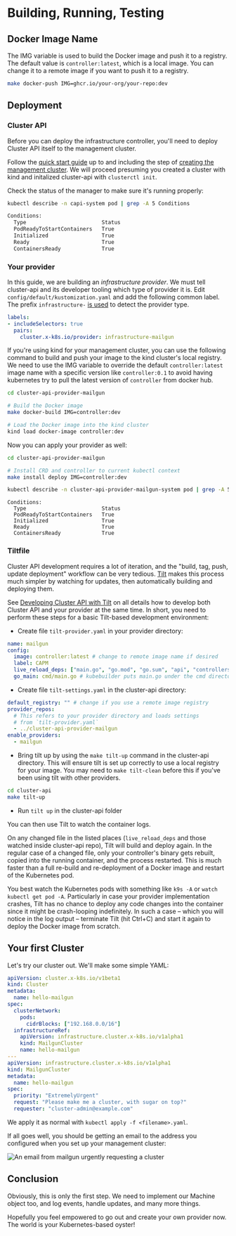 # Building, Running, Testing

## Docker Image Name

The IMG variable is used to build the Docker image and push it to a registry. The default value is `controller:latest`, which is a local image. You can change it to a remote image if you want to push it to a registry.

```bash
make docker-push IMG=ghcr.io/your-org/your-repo:dev
```

## Deployment

### Cluster API

Before you can deploy the infrastructure controller, you'll need to deploy Cluster API itself to the management cluster.

Follow the [quick start guide](https://cluster-api.sigs.k8s.io/user/quick-start) up to and including the step of [creating the management cluster](https://cluster-api.sigs.k8s.io/user/quick-start#initialize-the-management-cluster). We will proceed presuming you created a cluster with kind and initalized cluster-api with `clusterctl init`.


Check the status of the manager to make sure it's running properly:

```bash
kubectl describe -n capi-system pod | grep -A 5 Conditions
```
```bash
Conditions:
  Type                        Status
  PodReadyToStartContainers   True
  Initialized                 True
  Ready                       True
  ContainersReady             True
```

[capi]: https://github.com/kubernetes-sigs/cluster-api
[releases]: https://github.com/kubernetes-sigs/cluster-api/releases

### Your provider

In this guide, we are building an _infrastructure provider_. We must tell cluster-api and its developer tooling which type of provider it is. Edit `config/default/kustomization.yaml` and add the following common label. The prefix `infrastructure-` [is used][label_prefix] to detect the provider type.

```yaml
labels:
- includeSelectors: true
  pairs:
    cluster.x-k8s.io/provider: infrastructure-mailgun
```

If you're using kind for your management cluster, you can use the following command to build and push your image to the kind cluster's local registry. We need to use the IMG variable to override the default `controller:latest` image name with a specific version like `controller:0.1` to avoid having kubernetes try to pull the latest version of `controller` from docker hub.

```bash
cd cluster-api-provider-mailgun

# Build the Docker image
make docker-build IMG=controller:dev

# Load the Docker image into the kind cluster
kind load docker-image controller:dev
```

Now you can apply your provider as well:

```bash
cd cluster-api-provider-mailgun

# Install CRD and controller to current kubectl context
make install deploy IMG=controller:dev

kubectl describe -n cluster-api-provider-mailgun-system pod | grep -A 5 Conditions
```

```text
Conditions:
  Type                        Status
  PodReadyToStartContainers   True 
  Initialized                 True 
  Ready                       True 
  ContainersReady             True 
```

[label_prefix]: https://github.com/kubernetes-sigs/cluster-api/search?q=%22infrastructure-%22

### Tiltfile
Cluster API development requires a lot of iteration, and the "build, tag, push, update deployment" workflow can be very tedious.
[Tilt](https://tilt.dev) makes this process much simpler by watching for updates, then automatically building and deploying them.

See [Developing Cluster API with Tilt](../../core/tilt.md) on all details how to develop both Cluster API and your provider at the same time. In short, you need to perform these steps for a basic Tilt-based development environment:

- Create file `tilt-provider.yaml` in your provider directory:

```yaml
name: mailgun
config:
  image: controller:latest # change to remote image name if desired
  label: CAPM
  live_reload_deps: ["main.go", "go.mod", "go.sum", "api", "controllers", "pkg"]
  go_main: cmd/main.go # kubebuilder puts main.go under the cmd directory
```

- Create file `tilt-settings.yaml` in the cluster-api directory:

```yaml
default_registry: "" # change if you use a remote image registry
provider_repos:
  # This refers to your provider directory and loads settings
  # from `tilt-provider.yaml`
  - ../cluster-api-provider-mailgun
enable_providers:
  - mailgun
```

- Bring tilt up by using the `make tilt-up` command in the cluster-api directory. This will ensure tilt is set up correctly to use a local registry for your image. You may need to `make tilt-clean` before this if you've been using tilt with other providers.

```bash
cd cluster-api
make tilt-up
```

- Run `tilt up` in the cluster-api folder

You can then use Tilt to watch the container logs.

On any changed file in the listed places (`live_reload_deps` and those watched inside cluster-api repo), Tilt will build and deploy again. In the regular case of a changed file, only your controller's binary gets rebuilt, copied into the running container, and the process restarted. This is much faster than a full re-build and re-deployment of a Docker image and restart of the Kubernetes pod.

You best watch the Kubernetes pods with something like `k9s -A` or `watch kubectl get pod -A`. Particularly in case your provider implementation crashes, Tilt has no chance to deploy any code changes into the container since it might be crash-looping indefinitely. In such a case – which you will notice in the log output – terminate Tilt (hit Ctrl+C) and start it again to deploy the Docker image from scratch.

## Your first Cluster

Let's try our cluster out. We'll make some simple YAML:

```yaml
apiVersion: cluster.x-k8s.io/v1beta1
kind: Cluster
metadata:
  name: hello-mailgun
spec:
  clusterNetwork:
    pods:
      cidrBlocks: ["192.168.0.0/16"]
  infrastructureRef:
    apiVersion: infrastructure.cluster.x-k8s.io/v1alpha1
    kind: MailgunCluster
    name: hello-mailgun
---
apiVersion: infrastructure.cluster.x-k8s.io/v1alpha1
kind: MailgunCluster
metadata:
  name: hello-mailgun
spec:
  priority: "ExtremelyUrgent"
  request: "Please make me a cluster, with sugar on top?"
  requester: "cluster-admin@example.com"
```

We apply it as normal with `kubectl apply -f <filename>.yaml`.

If all goes well, you should be getting an email to the address you configured when you set up your management cluster:

![An email from mailgun urgently requesting a cluster](cluster-email.png)

## Conclusion

Obviously, this is only the first step.
We need to implement our Machine object too, and log events, handle updates, and many more things.

Hopefully you feel empowered to go out and create your own provider now.
The world is your Kubernetes-based oyster!
